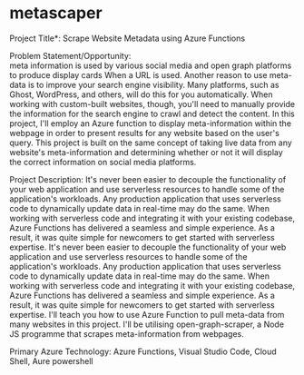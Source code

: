 # metascaper
Project Title*: Scrape Website Metadata using Azure Functions

Problem Statement/Opportunity:   
meta information is used by various social media and open graph platforms to produce display cards When a URL is used. Another reason to use meta-data is to improve your search engine visibility. Many platforms, such as Ghost, WordPress, and others, will do this for you automatically. When working with custom-built websites, though, you'll need to manually provide the information for the search engine to crawl and detect the content. In this project, I'll employ an Azure function to display meta-information within the webpage in order to present results for any website based on the user's query. This project is built on the same concept of taking live data from any website's meta-information and determining whether or not it will display the correct information on social media platforms.

Project Description:
It's never been easier to decouple the functionality of your web application and use serverless resources to handle some of the application's workloads. Any production application that uses serverless code to dynamically update data in real-time may do the same. When working with serverless code and integrating it with your existing codebase, Azure Functions has delivered a seamless and simple experience. As a result, it was quite simple for newcomers to get started with serverless expertise. It's never been easier to decouple the functionality of your web application and use serverless resources to handle some of the application's workloads. Any production application that uses serverless code to dynamically update data in real-time may do the same. When working with serverless code and integrating it with your existing codebase, Azure Functions has delivered a seamless and simple experience. As a result, it was quite simple for newcomers to get started with serverless expertise. I'll teach you how to use Azure Function to pull meta-data from many websites in this project. I'll be utilising open-graph-scraper, a Node JS programme that scrapes meta-information from webpages.

Primary Azure Technology:
Azure Functions, Visual Studio Code, Cloud Shell, Aure powershell 

	


